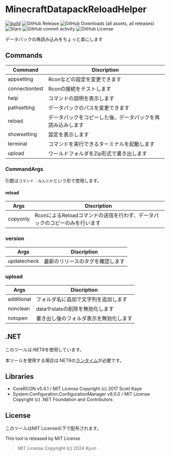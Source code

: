 # MinecraftDatapackReloadHelper
[![build](https://github.com/Kyuri-jp/MinecraftDatapackReloadHelper/actions/workflows/dotnet.yml/badge.svg)](https://github.com/Kyuri-jp/MinecraftDatapackReloadHelper/actions/workflows/dotnet.yml)
![GitHub Release](https://img.shields.io/github/v/release/Kyuri-jp/MinecraftDatapackReloadHelper)
![GitHub Downloads (all assets, all releases)](https://img.shields.io/github/downloads/Kyuri-jp/MinecraftDatapackReloadHelper/total)
![Stars](https://img.shields.io/github/stars/Kyuri-jp/MinecraftDatapackReloadHelper)
![GitHub commit activity](https://img.shields.io/github/commit-activity/m/Kyuri-jp/MinecraftDatapackReloadHelper)
![GitHub License](https://img.shields.io/github/license/Kyuri-jp/MinecraftDatapackReloadHelper)


データパックの再読み込みをちょっと楽にします
## Commands
|Command|Discription|
|-----|----|
|appsetting|Rconなどの設定を変更できます|
|connectiontest|Rconの接続をテストします|
|help|コマンドの説明を表示します|
|pathsetting|データパックのパスを変更できます|
|reload|データパックをコピーした後、データパックを再読み込みします|
|showsetting|設定を表示します|
|terminal|コマンドを実行できるターミナルを起動します|
|upload|ワールドフォルダをZip形式で書き出します|

### CommandArgs
引数は`コマンド -なんとか`という形で使用します。

#### reload
|Args|Discription|
|----|----|
|copyonly|RconによるReloadコマンドの送信を行わず、データパックのコピーのみを行います|

### version
|Args|Discription|
|----|----|
|updatecheck|最新のリリースのタグを確認します|

### upload
|Args|Discription|
|----|----|
|additional|フォルダ名に追加で文字列を追加します|
|nonclean|dataやstatsの削除を無効化します|
|notopen|書き出し後のフォルダ表示を無効化します|

## .NET
このツールは.NET8を使用しています。

本ツールを使用する場合は.NET8の[ランタイム](https://dotnet.microsoft.com/ja-jp/download/dotnet/8.0)が必要です。

## Libraries
- CoreRCON v5.4.1 / MIT License Copyright (c) 2017 Scott Kaye
- System.Configuration.ConfigurationManager v9.0.0 / MIT License Copyright (c) .NET Foundation and Contributors

## License
このツールはMIT Licenseの下で配布されます。

This tool is released by MIT License
> MIT License Copyright (c) 2024 Kyuri
